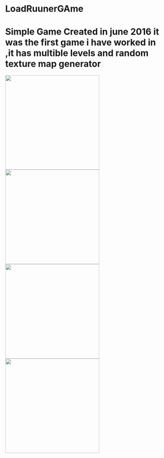 # LoadRuunerGAme
# Simple Game Created in june 2016 it was the first game i have worked in ,it has multible levels and random texture map generator 

<img src="https://github.com/mohamedaraby122/LoadRuunerGAme/blob/master/Screenshot%20(10).png" width="300"/>
<img src="https://github.com/mohamedaraby122/LoadRuunerGAme/blob/master/Screenshot%20(11).png" width="300"/>
<img src="https://github.com/mohamedaraby122/LoadRuunerGAme/blob/master/Screenshot%20(12).png" width="300"/>
<img src="https://github.com/mohamedaraby122/LoadRuunerGAme/blob/master/Screenshot%20(9).png" width="300"/>
